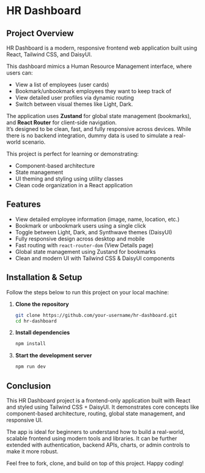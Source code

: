 <h1>HR Dashboard</h1>

## Project Overview

HR Dashboard is a modern, responsive frontend web application built using React, Tailwind CSS, and DaisyUI.

This dashboard mimics a Human Resource Management interface, where users can:

- View a list of employees (user cards)
- Bookmark/unbookmark employees they want to keep track of
- View detailed user profiles via dynamic routing
- Switch between visual themes like Light, Dark.

The application uses **Zustand** for global state management (bookmarks), and **React Router** for client-side navigation.  
It’s designed to be clean, fast, and fully responsive across devices. While there is no backend integration, dummy data is used to simulate a real-world scenario.

This project is perfect for learning or demonstrating:

- Component-based architecture
- State management
- UI theming and styling using utility classes
- Clean code organization in a React application

## Features

- View detailed employee information (image, name, location, etc.)
- Bookmark or unbookmark users using a single click
- Toggle between Light, Dark, and Synthwave themes (DaisyUI)
- Fully responsive design across desktop and mobile
- Fast routing with `react-router-dom` (View Details page)
- Global state management using Zustand for bookmarks
- Clean and modern UI with Tailwind CSS & DaisyUI components


## Installation & Setup

Follow the steps below to run this project on your local machine:

1. **Clone the repository**
   ```bash
   git clone https://github.com/your-username/hr-dashboard.git
   cd hr-dashboard

2. **Install dependencies**
   ```bash
   npm install

3. **Start the development server**
    ```bash
    npm run dev
## Conclusion

This HR Dashboard project is a frontend-only application built with React and styled using Tailwind CSS + DaisyUI. It demonstrates core concepts like component-based architecture, routing, global state management, and responsive UI.

The app is ideal for beginners to understand how to build a real-world, scalable frontend using modern tools and libraries. It can be further extended with authentication, backend APIs, charts, or admin controls to make it more robust.

Feel free to fork, clone, and build on top of this project. Happy coding! 
